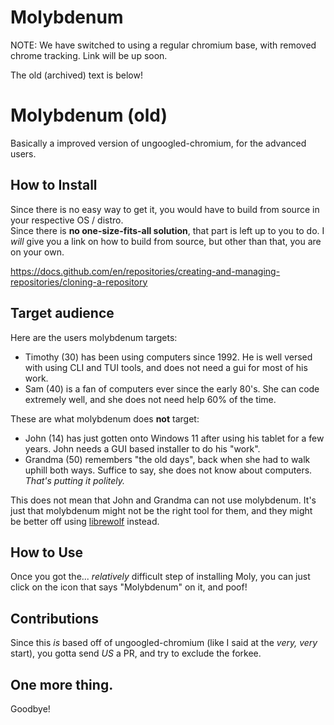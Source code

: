# Molybdenum

NOTE: We have switched to using a regular chromium base, with removed chrome tracking. Link will be up soon.

The old (archived) text is below!

# Molybdenum (old)

Basically a improved version of ungoogled-chromium, for the advanced users.

## How to Install

Since there is no easy way to get it, you would have to build from source in your respective OS / distro.  
Since there is **no one-size-fits-all solution**, that part is left up to you to do. I *will* give you a link on how to build from source, but other than that, you are on your own.

https://docs.github.com/en/repositories/creating-and-managing-repositories/cloning-a-repository

## Target audience

Here are the users molybdenum targets:

- Timothy (30) has been using computers since 1992. He is well versed with using CLI and TUI tools, and does not need a gui for most of his work.
- Sam (40) is a fan of computers ever since the early 80's. She can code extremely well, and she does not need help 60% of the time.

These are what molybdenum does **not** target:

- John (14) has just gotten onto Windows 11 after using his tablet for a few years. John needs a GUI based installer to do his "work".
- Grandma (50) remembers "the old days", back when she had to walk uphill both ways. Suffice to say, she does not know about computers. *That's putting it politely.*

This does not mean that John and Grandma can not use molybdenum. It's just that molybdenum might not be the right tool for them, and they might be better off using [librewolf](https://librewolf.net) instead.

## How to Use

Once you got the... *relatively* difficult step of installing Moly, you can just click on the icon that says "Molybdenum" on it, and poof!

## Contributions

Since this *is* based off of ungoogled-chromium (like I said at the *very, very* start), you gotta send *US* a PR, and try to exclude the forkee.

## One more thing.

Goodbye!
